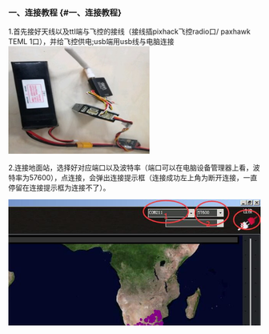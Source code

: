 ### 一、连接教程 {#一、连接教程}

1.首先接好天线以及ttl端与飞控的接线（接线插pixhack飞控radio口/ paxhawk TEML 1口），并给飞控供电;usb端用usb线与电脑连接  
![](/assets/3dr.jpg)

2.连接地面站，选择好对应端口以及波特率（端口可以在电脑设备管理器上看，波特率为57600），点连接，会弹出连接提示框（连接成功左上角为断开连接，一直停留在连接提示框为连接不了）。

![](/assets/21.jpg)

